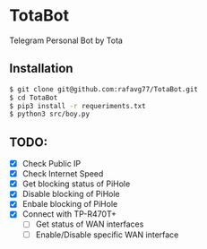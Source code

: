 # TotaBot
Telegram Personal Bot by Tota

## Installation
```bash
$ git clone git@github.com:rafavg77/TotaBot.git
$ cd TotaBot 
$ pip3 install -r requeriments.txt
$ python3 src/boy.py
```

## TODO:
- [x] Check Public IP
- [x] Check Internet Speed
- [x] Get blocking status of PiHole
- [x] Disable blocking of PiHole
- [x] Enbale blocking of PiHole
- [x] Connect with TP-R470T+
    - [ ] Get status of WAN interfaces
    - [ ] Enable/Disable specific WAN interface
